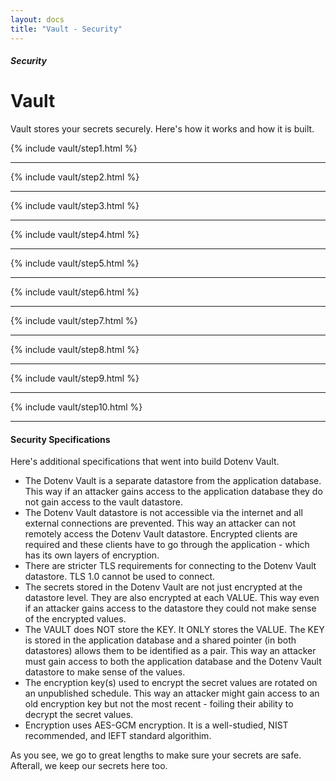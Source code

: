 ```yaml
---
layout: docs
title: "Vault - Security"
---
```


##### Security

# Vault

Vault stores your secrets securely. Here's how it works and how it is built.

{% include vault/step1.html %}

---

{% include vault/step2.html %}

---

{% include vault/step3.html %}

---

{% include vault/step4.html %}

---

{% include vault/step5.html %}

---

{% include vault/step6.html %}

---

{% include vault/step7.html %}

---

{% include vault/step8.html %}

---

{% include vault/step9.html %}

---

{% include vault/step10.html %}

---

#### Security Specifications

Here's additional specifications that went into build Dotenv Vault.

* The Dotenv Vault is a separate datastore from the application database. This way if an attacker gains access to the application database they do not gain access to the vault datastore.
* The Dotenv Vault datastore is not accessible via the internet and all external connections are prevented. This way an attacker can not remotely access the Dotenv Vault datastore.
Encrypted clients are required and these clients have to go through the application - which has its own layers of encryption.
* There are stricter TLS requirements for connecting to the Dotenv Vault datastore. TLS 1.0 cannot be used to connect.
* The secrets stored in the Dotenv Vault are not just encrypted at the datastore level. They are also encrypted at each VALUE. This way even if an attacker gains access to the datastore they could not make sense of the encrypted values.
* The VAULT does NOT store the KEY. It ONLY stores the VALUE. The KEY is stored in the application database and a shared pointer (in both datastores) allows them to be identified as a pair. This way an attacker must gain access to both the application database and the Dotenv Vault datastore to make sense of the values.
* The encryption key(s) used to encrypt the secret values are rotated on an unpublished schedule. This way an attacker might gain access to an old encryption key but not the most recent - foiling their ability to decrypt the secret values.
* Encryption uses AES-GCM encryption. It is a well-studied, NIST recommended, and IEFT standard algorithim.

As you see, we go to great lengths to make sure your secrets are safe. Afterall, we keep our secrets here too.


